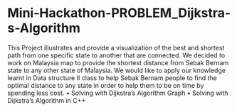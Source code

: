 # Mini-Hackathon-PROBLEM_Dijkstra-s-Algorithm
This Project illustrates and provide a visualization of the best and shortest path from one specific state to another that are connected. We decided to work on Malaysia map to provide the shortest distance from Sebak Bernam state to any other state of Malaysia. We would like to apply our knowledge learnt in Data structure II class to help Sebak Bernam people to find the optimal distance to any state in order to help them to be on time by spending less cost. • Solving with Dijkstra’s Algorithm Graph • Solving with Dijkstra’s Algorithm in C++
